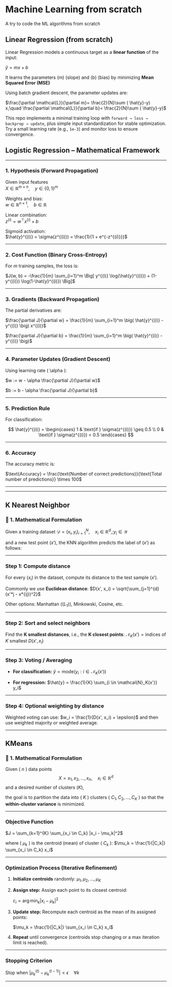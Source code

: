 # Machine Learning from scratch
 A try to code the ML algorithms from scratch

 

## Linear Regression (from scratch)

Linear Regression models a continuous target as a **linear function** of the input:

$\hat{y} = m x + b$

It learns the parameters (m) (slope) and (b) (bias) by minimizing **Mean Squared Error (MSE)**

Using batch gradient descent, the parameter updates are:

$\frac{\partial \mathcal{L}}{\partial m}= \frac{2}{N}\sum ( \hat{y}-y) x,\quad
\frac{\partial \mathcal{L}}{\partial b}= \frac{2}{N}\sum ( \hat{y}-y)$

This repo implements a minimal training loop with `forward → loss → backprop → update`, plus simple input standardization for stable optimization. Try a small learning rate (e.g., `1e-3`) and monitor loss to ensure convergence.

## Logistic Regression – Mathematical Framework

---

### 1. Hypothesis (Forward Propagation)

Given input features  
$X \in \mathbb{R}^{m \times n}, \quad y \in \{0,1\}^m$

Weights and bias:  
$w \in \mathbb{R}^{n \times 1}, \quad b \in \mathbb{R}$

Linear combination:  
$z^{(i)} = w^\top x^{(i)} + b$

Sigmoid activation:  
$\hat{y}^{(i)} = \sigma(z^{(i)}) = \frac{1}{1 + e^{-z^{(i)}}}$

---

### 2. Cost Function (Binary Cross-Entropy)

For $m$ training samples, the loss is:  

$J(w, b) = -\frac{1}{m} \sum_{i=1}^m \Big[ y^{(i)} \log(\hat{y}^{(i)}) + (1-y^{(i)}) \log(1-\hat{y}^{(i)}) \Big]$

---

### 3. Gradients (Backward Propagation)

The partial derivatives are:  

$\frac{\partial J}{\partial w} = \frac{1}{m} \sum_{i=1}^m \big( \hat{y}^{(i)} - y^{(i)} \big) x^{(i)}$

$\frac{\partial J}{\partial b} = \frac{1}{m} \sum_{i=1}^m \big( \hat{y}^{(i)} - y^{(i)} \big)$

---

### 4. Parameter Updates (Gradient Descent)

Using learning rate \( \alpha \):  

$w := w - \alpha \frac{\partial J}{\partial w}$

$b := b - \alpha \frac{\partial J}{\partial b}$

---

### 5. Prediction Rule

For classification:  

$$
\hat{y}^{(i)} =
\begin{cases}
1 & \text{if } \sigma(z^{(i)}) \geq 0.5 \\
0 & \text{if } \sigma(z^{(i)}) < 0.5
\end{cases}
$$

---

### 6. Accuracy

The accuracy metric is:  

$\text{Accuracy} = \frac{\text{Number of correct predictions}}{\text{Total number of predictions}} \times 100$

---
---

## K Nearest Neighbor

### 🧮 1. Mathematical Formulation

Given a training dataset
$\mathcal{D} = {(x_i, y_i)}_{i=1}^{N}, \quad x_i \in \mathbb{R}^d, ; y_i \in \mathcal{Y}$

and a new test point ($x'$), the KNN algorithm predicts the label of ($x'$) as follows:

---

### **Step 1: Compute distance**

For every ($x_i$) in the dataset, compute its distance to the test sample ($x'$).

Commonly we use **Euclidean distance**:
$D(x', x_i) = \sqrt{\sum_{j=1}^{d} (x'*j - x*{ij})^2}$

Other options: Manhattan ($(L_1)$), Minkowski, Cosine, etc.

---

### **Step 2: Sort and select neighbors**

Find the **K smallest distances**, i.e., the **K closest points**:
$\mathcal{N}_K(x') = \text{indices of } K \text{ smallest } D(x', x_i)$

---

### **Step 3: Voting / Averaging**

* **For classification:**
  $\hat{y} = \text{mode}({y_i : i \in \mathcal{N}_K(x')})$

* **For regression:**
  $\hat{y} = \frac{1}{K} \sum_{i \in \mathcal{N}_K(x')} y_i$

---

### **Step 4: Optional weighting by distance**

Weighted voting can use:
$w_i = \frac{1}{D(x', x_i) + \epsilon}$
and then use weighted majority or weighted average.

---

## KMeans

### 🧮 1. Mathematical Formulation

Given ( $n$ ) data points
$$
X = {x_1, x_2, \dots, x_n}, \quad x_i \in \mathbb{R}^d
$$
and a desired number of clusters ($K$),

the goal is to partition the data into ( $K$ ) clusters ( $C_1, C_2, \dots, C_K$ )
so that the **within-cluster variance** is minimized.

---

### **Objective Function**

$J = \sum_{k=1}^{K} \sum_{x_i \in C_k} |x_i - \mu_k|^2$

where ( $\mu_k$ ) is the centroid (mean) of cluster ( $C_k$ ):
$\mu_k = \frac{1}{|C_k|} \sum_{x_i \in C_k} x_i$

---

### **Optimization Process (Iterative Refinement)**

1. **Initialize centroids** randomly:
   $\mu_1, \mu_2, \dots, \mu_K$

2. **Assign step:**
   Assign each point to its closest centroid:

   $c_i = \arg\min_{k} |x_i - \mu_k|^2$

3. **Update step:**
   Recompute each centroid as the mean of its assigned points:

   $\mu_k = \frac{1}{|C_k|} \sum_{x_i \in C_k} x_i$

4. **Repeat** until convergence (centroids stop changing or a max iteration limit is reached).

---

### **Stopping Criterion**

$\text{Stop when } |\mu^{(t)}_k - \mu^{(t-1)}_k| < \epsilon \quad \forall k$

---







